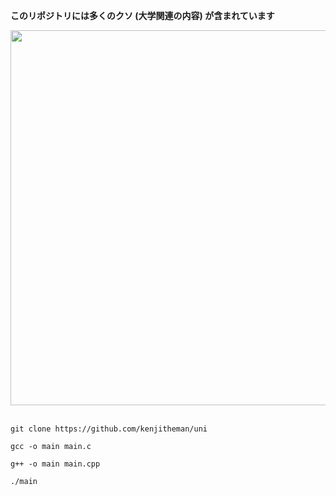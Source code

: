 **このリポジトリには多くのクソ (大学関連の内容) が含まれています**

<div align="center">
    <img src="https://media.tenor.com/5i7e2H3mEWoAAAAC/sangatsu-no-lion-3gatsu-no-lion.gif" width="600px">
</div>

<br>

```shell
git clone https://github.com/kenjitheman/uni
```

```shell
gcc -o main main.c
```

```shell
g++ -o main main.cpp
```

```shell
./main
```
